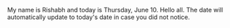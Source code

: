 My name is Rishabh and today is Thursday, June 10. Hello all. The date will automatically update to today's date in case you did not notice.
